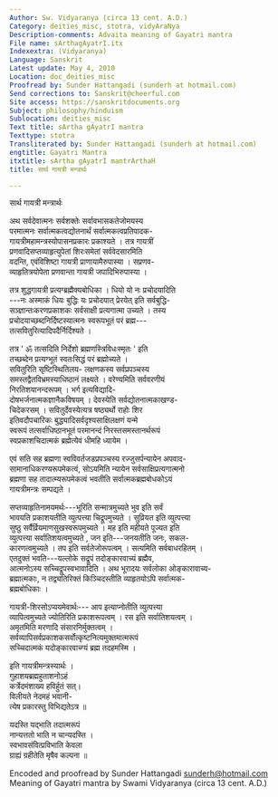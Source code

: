 ```yaml
---
Author: Sw. Vidyaranya (circa 13 cent. A.D.)
Category: deities_misc, stotra, vidyAraNya
Description-comments: Advaita meaning of Gayatri mantra
File name: sArthagAyatrI.itx
Indexextra: (Vidyaranya)
Language: Sanskrit
Latest update: May 4, 2010
Location: doc_deities_misc
Proofread by: Sunder Hattangadi (sunderh at hotmail.com)
Send corrections to: Sanskrit@cheerful.com
Site access: https://sanskritdocuments.org
Subject: philosophy/hinduism
Sublocation: deities_misc
Text title: sArtha gAyatrI mantra
Texttype: stotra
Transliterated by: Sunder Hattangadi (sunderh at hotmail.com)
engtitle: Gayatri Mantra
itxtitle: sArtha gAyatrI mantrArthaH
title: सार्थ गायत्री मन्त्रार्थः

---
```

  
 सार्थ गायत्री मन्त्रार्थः   
  
अथ सर्वदेवात्मनः सर्वशक्तेः सर्वावभासकतेजोमयस्य  
परमात्मनः सर्वात्मकत्वद्योतनार्थं सर्वात्मकत्वप्रतिपादक-  
गायत्रीमहामन्त्रस्योपासनप्रकारः प्रकाश्यते । तत्र गायत्रीं  
प्रणवादिसप्तव्याहृत्युपेतां शिरःसमेतां सर्ववेदसारमिति  
वदन्ति, एवंविशिष्टा गायत्री प्राणायामैरुपास्या । सप्रणव-  
व्याहृतित्रयोपेता प्रणवान्ता गायत्री जपादिभिरुपास्या ।  
  
तत्र शुद्धगायत्री प्रत्यग्ब्रह्मैक्यबोधिका । धियो यो नः प्रचोदयादिति  
---नः अस्माकं धियः बुद्धिः यः प्रचोदयात् प्रेरयेत् इति सर्वबुद्धि-  
सञ्ज्ञान्तःकरणप्रकाशकः सर्वसाक्षी प्रत्यगात्मा उच्यते । तस्य  
प्रचोदयाच्छब्दनिर्दिष्टस्यात्मनः स्वरूपभूतं परं ब्रह्म---  
तत्सवितुरित्यादिपदैर्निर्दिश्यते ।  
  
तत्र ' ॐ तत्सदिति निर्देशो ब्रह्मणस्त्रिविधःस्मृतः ' इति  
तच्छब्देन प्रत्यग्भूतं स्वतःसिद्धं परं ब्रह्मोच्यते ।  
सवितुरिति सृष्टिस्थितिलय- लक्षणकस्य सर्वप्रपञ्चस्य  
समस्तद्वैतविभ्रमस्याधिष्ठानं लक्ष्यते । वरेण्यमिति सर्ववरणीयं  
निरतिशयानन्दरूपम् । भर्ग इत्यविद्यादि-  
दोषभर्जनात्मकज्ञानैकविषयम् । देवस्येति सर्वद्योतनात्मकाखण्ड-  
चिदेकरसम् । सवितुर्देवस्येत्यत्र षष्ठ्यर्थो राहोः शिर  
इतिवदौपचारिकः बुद्ध्यादिसर्वदृश्यसाक्षिलक्षणं यन्मे  
स्वरूपं तत्सर्वाधिष्ठानभूतं परमानन्दं निरस्तसमस्तानर्थरूपं  
स्वप्रकाशचिदात्मकं ब्रह्मेत्येवं धीमहि ध्यायेम ।  
  
एवं सति सह ब्रह्मणा स्वविवर्तजडप्रपञ्चस्य रज्जुसर्पन्यायेन अपवाद-  
सामानाधिकरण्यरूपमेकत्वं, सोऽयमिति न्यायेन सर्वसाक्षिप्रत्यगात्मनो  
ब्रह्मणा सह तादात्म्यरूपमेकत्वं भवतीति सर्वात्मकब्रह्मबोधकोऽयं  
गायत्रीमन्त्रः सम्पद्यते ।  
  
सप्तव्याहृतिनामयमर्थः---भूरिति सन्मात्रमुच्यते भुव इति सर्वं  
भावयति प्रकाशयतीति व्युत्पत्त्या चिद्रूपमुच्यते । सुव्रियत इति व्युत्पत्त्या  
सुष्ठु सर्वैर्व्रियमाणसुखस्वरूपमुच्यते । मह इति महीयते पूज्यत इति  
व्युत्पत्त्या सर्वातिशयत्वमुच्यते , जन इति---जनयतीति जनः, सकल-  
कारणत्वमुच्यते । तप इति सर्वतेजोरूपत्वम् । सत्यमिति सर्वबाधरहितम् ।  
एतदुक्तं भवति---यल्लोके सद्रूपं तदोङ्कारवाच्यं ब्रह्मैव,  
आत्मनोऽस्य सच्चिद्रूपस्वभावादिति । अथ भूरादयः सर्वलोका ओङ्कारावाच्य-  
ब्रह्मात्मकाः, न तद्व्यतिरिक्तं किञ्चिदस्तीति व्याहृतयोऽपि सर्वात्मक-  
ब्रह्मबोधिकाः ।  
  
गायत्री-शिरसोऽप्ययमेवार्थः--- आप इत्याप्नोतीति व्युत्पत्त्या  
व्यापित्वमुच्यते ज्योतिरिति प्रकाशरूपत्वम् । रस इति सर्वातिशयत्वम् ।  
अमृतमिति मरणादि संसारनिर्मुक्तत्वम् ।  
सर्वव्यापिसर्वप्रकाशकसर्वोत्कृष्टनित्यमुक्तमात्मरूपं  
सच्चिदात्मकं यदोङ्कारवाच्ग्यं ब्रह्म तदहमस्मि ।  
  
इति गायत्रीमन्त्रस्यार्थः ।  
गुहाशयब्रह्महुताशनोऽहं  
     कर्त्रेदमंशाख्य हविर्हुतं सत्।  
विलीयते नेदमहं भवानी-  
     त्येष प्रकारस्तु विभिद्यतेऽत्र ॥  
  
यदस्ति यद्भाति तदात्मरूपं  
     नान्यत्ततो भाति न चान्यदस्ति ।  
स्वभावसंवित्प्रविभाति केवला  
     ग्राह्यं ग्रहीतेति मृषैव कल्पना ॥  
  
  
  
Encoded and proofread by Sunder Hattangadi sunderh@hotmail.com  
Meaning of Gayatri mantra by Swami Vidyaranya (circa 13 cent. A.D.)  
  
